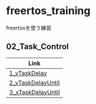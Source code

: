 # freertos_training
freertosを使う練習 

## 02_Task_Control

| Link                                             |
|--------------------------------------------------|
| [1_vTaskDelay](1_vTaskDelay/README.md)           |
| [2_vTaskDelayUntil](2_vTaskDelayUntil/README.md) |
| [3_xTaskDelayUntil](3_xTaskDelayUntil/README.md) |
